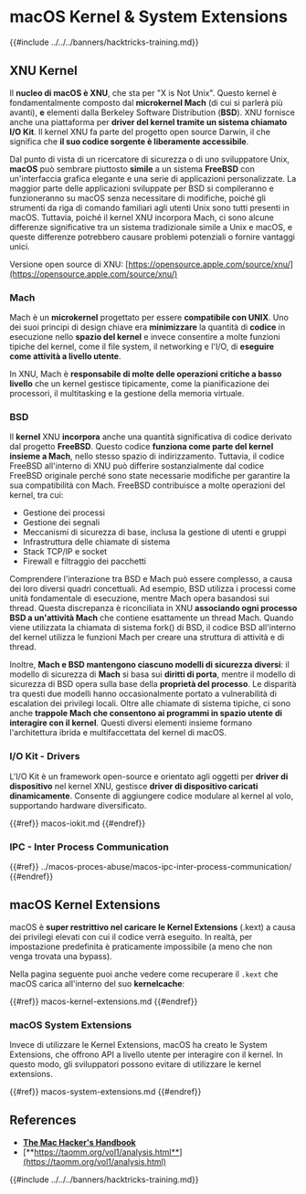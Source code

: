 # macOS Kernel & System Extensions

{{#include ../../../banners/hacktricks-training.md}}

## XNU Kernel

Il **nucleo di macOS è XNU**, che sta per "X is Not Unix". Questo kernel è fondamentalmente composto dal **microkernel Mach** (di cui si parlerà più avanti), **e** elementi dalla Berkeley Software Distribution (**BSD**). XNU fornisce anche una piattaforma per **driver del kernel tramite un sistema chiamato I/O Kit**. Il kernel XNU fa parte del progetto open source Darwin, il che significa che **il suo codice sorgente è liberamente accessibile**.

Dal punto di vista di un ricercatore di sicurezza o di uno sviluppatore Unix, **macOS** può sembrare piuttosto **simile** a un sistema **FreeBSD** con un'interfaccia grafica elegante e una serie di applicazioni personalizzate. La maggior parte delle applicazioni sviluppate per BSD si compileranno e funzioneranno su macOS senza necessitare di modifiche, poiché gli strumenti da riga di comando familiari agli utenti Unix sono tutti presenti in macOS. Tuttavia, poiché il kernel XNU incorpora Mach, ci sono alcune differenze significative tra un sistema tradizionale simile a Unix e macOS, e queste differenze potrebbero causare problemi potenziali o fornire vantaggi unici.

Versione open source di XNU: [https://opensource.apple.com/source/xnu/](https://opensource.apple.com/source/xnu/)

### Mach

Mach è un **microkernel** progettato per essere **compatibile con UNIX**. Uno dei suoi principi di design chiave era **minimizzare** la quantità di **codice** in esecuzione nello **spazio del kernel** e invece consentire a molte funzioni tipiche del kernel, come il file system, il networking e l'I/O, di **eseguire come attività a livello utente**.

In XNU, Mach è **responsabile di molte delle operazioni critiche a basso livello** che un kernel gestisce tipicamente, come la pianificazione dei processori, il multitasking e la gestione della memoria virtuale.

### BSD

Il **kernel** XNU **incorpora** anche una quantità significativa di codice derivato dal progetto **FreeBSD**. Questo codice **funziona come parte del kernel insieme a Mach**, nello stesso spazio di indirizzamento. Tuttavia, il codice FreeBSD all'interno di XNU può differire sostanzialmente dal codice FreeBSD originale perché sono state necessarie modifiche per garantire la sua compatibilità con Mach. FreeBSD contribuisce a molte operazioni del kernel, tra cui:

- Gestione dei processi
- Gestione dei segnali
- Meccanismi di sicurezza di base, inclusa la gestione di utenti e gruppi
- Infrastruttura delle chiamate di sistema
- Stack TCP/IP e socket
- Firewall e filtraggio dei pacchetti

Comprendere l'interazione tra BSD e Mach può essere complesso, a causa dei loro diversi quadri concettuali. Ad esempio, BSD utilizza i processi come unità fondamentale di esecuzione, mentre Mach opera basandosi sui thread. Questa discrepanza è riconciliata in XNU **associando ogni processo BSD a un'attività Mach** che contiene esattamente un thread Mach. Quando viene utilizzata la chiamata di sistema fork() di BSD, il codice BSD all'interno del kernel utilizza le funzioni Mach per creare una struttura di attività e di thread.

Inoltre, **Mach e BSD mantengono ciascuno modelli di sicurezza diversi**: il modello di sicurezza di **Mach** si basa sui **diritti di porta**, mentre il modello di sicurezza di BSD opera sulla base della **proprietà del processo**. Le disparità tra questi due modelli hanno occasionalmente portato a vulnerabilità di escalation dei privilegi locali. Oltre alle chiamate di sistema tipiche, ci sono anche **trappole Mach che consentono ai programmi in spazio utente di interagire con il kernel**. Questi diversi elementi insieme formano l'architettura ibrida e multifaccettata del kernel di macOS.

### I/O Kit - Drivers

L'I/O Kit è un framework open-source e orientato agli oggetti per **driver di dispositivo** nel kernel XNU, gestisce **driver di dispositivo caricati dinamicamente**. Consente di aggiungere codice modulare al kernel al volo, supportando hardware diversificato.

{{#ref}}
macos-iokit.md
{{#endref}}

### IPC - Inter Process Communication

{{#ref}}
../macos-proces-abuse/macos-ipc-inter-process-communication/
{{#endref}}

## macOS Kernel Extensions

macOS è **super restrittivo nel caricare le Kernel Extensions** (.kext) a causa dei privilegi elevati con cui il codice verrà eseguito. In realtà, per impostazione predefinita è praticamente impossibile (a meno che non venga trovata una bypass).

Nella pagina seguente puoi anche vedere come recuperare il `.kext` che macOS carica all'interno del suo **kernelcache**:

{{#ref}}
macos-kernel-extensions.md
{{#endref}}

### macOS System Extensions

Invece di utilizzare le Kernel Extensions, macOS ha creato le System Extensions, che offrono API a livello utente per interagire con il kernel. In questo modo, gli sviluppatori possono evitare di utilizzare le kernel extensions.

{{#ref}}
macos-system-extensions.md
{{#endref}}

## References

- [**The Mac Hacker's Handbook**](https://www.amazon.com/-/es/Charlie-Miller-ebook-dp-B004U7MUMU/dp/B004U7MUMU/ref=mt_other?_encoding=UTF8&me=&qid=)
- [**https://taomm.org/vol1/analysis.html**](https://taomm.org/vol1/analysis.html)

{{#include ../../../banners/hacktricks-training.md}}
